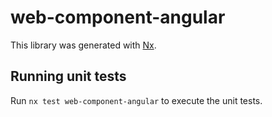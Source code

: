 # web-component-angular

This library was generated with [Nx](https://nx.dev).

## Running unit tests

Run `nx test web-component-angular` to execute the unit tests.
